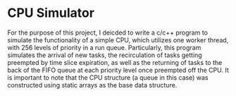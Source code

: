 # CPU Simulator

For the purpose of this project, I deicded to write a c/c++ program to simulate the functionality of a simple CPU, which utilizes one worker thread, with 256 levels of priority in a run queue. Particularly, this program simulates the arrival of new tasks, the recirculation of tasks getting preempted by time slice expiration, as well as the returning of tasks to the back of the FIFO queue at each priority level once preempted off the CPU. It is important to note that the CPU structure (a queue in this case) was constructed using static arrays as the base data structure.  
